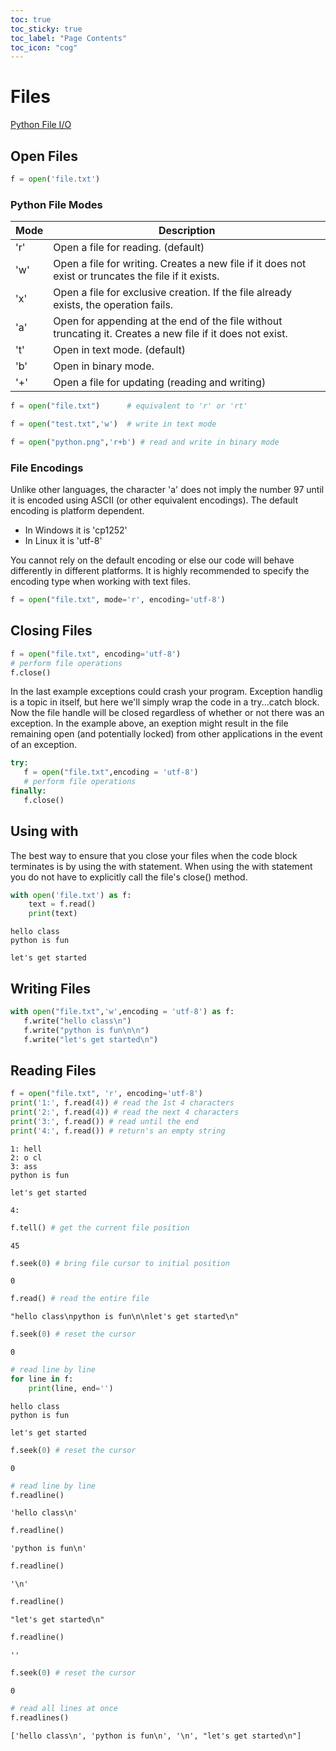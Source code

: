 ```yaml
---
toc: true
toc_sticky: true
toc_label: "Page Contents"
toc_icon: "cog"
---
```

# Files
[Python File I/O
](https://www.programiz.com/python-programming/file-operation)


## Open Files


```python
f = open('file.txt')
```

### Python File Modes

| Mode | Description | 
|---|---|
| 'r'	| Open a file for reading. (default) |
| 'w'	| Open a file for writing. Creates a new file if it does not exist or truncates the file if it exists. |
| 'x'	| Open a file for exclusive creation. If the file already exists, the operation fails. |
| 'a'	| Open for appending at the end of the file without truncating it. Creates a new file if it does not exist. |
| 't'	| Open in text mode. (default) |
| 'b'	| Open in binary mode. |
| '+'	| Open a file for updating (reading and writing) |


```python
f = open("file.txt")      # equivalent to 'r' or 'rt'
```


```python
f = open("test.txt",'w')  # write in text mode
```


```python
f = open("python.png",'r+b') # read and write in binary mode
```

### File Encodings

Unlike other languages, the character 'a' does not imply the number 97 until it is encoded using ASCII (or other equivalent encodings). The default encoding is platform dependent.

* In Windows it is 'cp1252' 
* In Linux it is 'utf-8'

You cannot rely on the default encoding or else our code will behave differently in different platforms. It is highly recommended to specify the encoding type when working with text files.


```python
f = open("file.txt", mode='r', encoding='utf-8')
```

## Closing Files


```python
f = open("file.txt", encoding='utf-8')
# perform file operations
f.close()
```

In the last example exceptions could crash your program. Exception handlig is a topic in itself, but here we'll simply wrap the code in a try...catch block. Now the file handle will be closed regardless of whether or not there was an exception. In the example above, an exeption might result in the file remaining open (and potentially locked) from other applications in the event of an exception.


```python
try:
   f = open("file.txt",encoding = 'utf-8')
   # perform file operations
finally:
   f.close()
```

## Using with

The best way to ensure that you close your files when the code block terminates is by using the with statement. When using the with statement you do not have to explicitly call the file's close() method.


```python
with open('file.txt') as f:
    text = f.read()
    print(text)
```

    hello class
    python is fun
    
    let's get started
    


## Writing Files


```python
with open("file.txt",'w',encoding = 'utf-8') as f:
   f.write("hello class\n")
   f.write("python is fun\n\n")
   f.write("let's get started\n")
```

## Reading Files


```python
f = open("file.txt", 'r', encoding='utf-8')
print('1:', f.read(4)) # read the 1st 4 characters
print('2:', f.read(4)) # read the next 4 characters
print('3:', f.read()) # read until the end
print('4:', f.read()) # return's an empty string
```

    1: hell
    2: o cl
    3: ass
    python is fun
    
    let's get started
    
    4: 



```python
f.tell() # get the current file position
```




    45




```python
f.seek(0) # bring file cursor to initial position
```




    0




```python
f.read() # read the entire file
```




    "hello class\npython is fun\n\nlet's get started\n"




```python
f.seek(0) # reset the cursor
```




    0




```python
# read line by line
for line in f:
    print(line, end='')
```

    hello class
    python is fun
    
    let's get started



```python
f.seek(0) # reset the cursor
```




    0




```python
# read line by line
f.readline()
```




    'hello class\n'




```python
f.readline()
```




    'python is fun\n'




```python
f.readline()
```




    '\n'




```python
f.readline()
```




    "let's get started\n"




```python
f.readline()
```




    ''




```python
f.seek(0) # reset the cursor
```




    0




```python
# read all lines at once
f.readlines()
```




    ['hello class\n', 'python is fun\n', '\n', "let's get started\n"]


